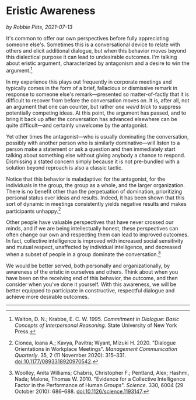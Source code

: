 # Eristic Awareness

*by Robbie Pitts, 2021-07-13*

It's common to offer our own perspectives before fully appreciating someone else's. Sometimes this is a conversational device to relate with others and elicit additional dialogue, but when this behavior moves beyond this dialectical purpose it can lead to undesirable outcomes. I'm talking about eristic argument, characterized by antagonism and a desire to win the argument.[^walton-1995]

In my experience this plays out frequently in corporate meetings and typically comes in the form of a brief, fallacious or dismissive remark in response to someone else's remark—presented so matter-of-factly that it is difficult to recover from before the conversation moves on. It is, after all, not an argument that one can counter, but rather *one weird trick* to suppress potentially competing ideas. At this point, the argument has passed, and to bring it back up after the conversation has advanced elsewhere can be quite difficult—and certainly unwelcome by the antagonist.

Yet other times the antagonist—who is usually dominating the conversation, possibly with another person who is similarly dominative—will listen to a person make a statement or ask a question and then immediately start talking about something else without giving anybody a chance to respond. Dismissing a stated concern simply because it is not pre-bundled with a solution beyond reproach is also a classic tactic.

Notice that this behavior is maladaptive: for the antagonist, for the individuals in the group, the group as a whole, and the larger organization. There is no benefit other than the perpetuation of domination, prioritizing personal status over ideas and results. Indeed, it has been shown that this sort of dynamic in meetings consistently yields negative results and makes participants unhappy.[^cionea-2020]

Other people have valuable perspectives that have never crossed our minds, and if we are being intellectually honest, these perspectives can often change our own and respecting them can lead to improved outcomes. In fact, collective intelligence is improved with increased social sensitivity and mutual respect, unaffected by individual intelligence, and decreased when a subset of people in a group dominate the conversation.[^woolley-2010]

We would be better served, both personally and organizationally, by awareness of the eristic in ourselves and others. Think about when you have been on the receiving end of this behavior, the outcome, and then consider when you've done it yourself. With this awareness, we will be better equipped to participate in constructive, respectful dialogue and achieve more desirable outcomes.

---

[^walton-1995]: Walton, D. N.; Krabbe, E. C. W. 1995. *Commitment in Dialogue: Basic Concepts of Interpersonal Reasoning*. State University of New York Press.

[^cionea-2020]: Cionea, Ioana A.; Kavya, Pavitra; Wyant, Mizuki H. 2020. "Dialogue Orientations in Workplace Meetings". 
*Management Communication Quarterly*. 35, 2 (11 November 2020): 315–331. [doi:10.1177/0893318920970542](https://sci-hub.se/10.1177/0893318920970542).

[^woolley-2010]: Woolley, Anita Williams; Chabris, Christopher F.; Pentland, Alex; Hashmi, Nada; Malone, Thomas W. 2010. "Evidence for a Collective Intelligence Factor in the Performance of Human Groups". *Science*. 330, 6004 (29 October 2010): 686–688. [doi:10.1126/science.1193147](https://sci-hub.se/10.1126/science.1193147).
